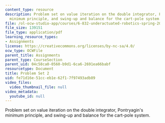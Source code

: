 ```yaml
---
content_type: resource
description: Problem set on value iteration on the double integrator, Pontryagin's
  minimum principle, and swing-up and balance for the cart-pole system.
file: /ol-ocw-studio-app/courses/6-832-underactuated-robotics-spring-2009/fe71d16e51cceb1e62f17f97493adb89_MIT6_832s09_pset02.pdf
file_size: 139151
file_type: application/pdf
learning_resource_types:
- Assignments
license: https://creativecommons.org/licenses/by-nc-sa/4.0/
ocw_type: OCWFile
parent_title: Assignments
parent_type: CourseSection
parent_uid: 04c58ca0-0560-b9d1-6ca6-2691ea66babf
resourcetype: Document
title: Problem Set 2
uid: fe71d16e-51cc-eb1e-62f1-7f97493adb89
video_files:
  video_thumbnail_file: null
video_metadata:
  youtube_id: null
---
```

Problem set on value iteration on the double integrator, Pontryagin's minimum principle, and swing-up and balance for the cart-pole system.